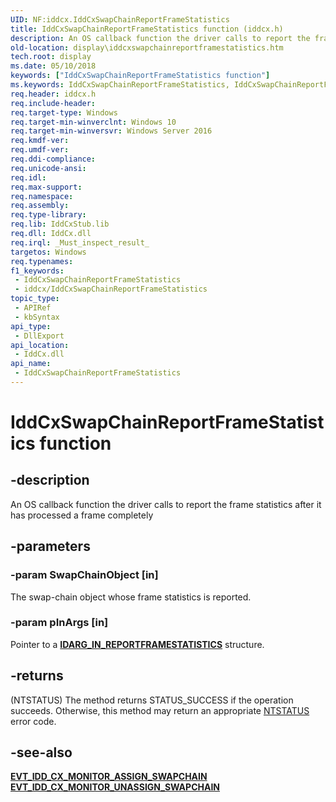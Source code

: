 ```yaml
---
UID: NF:iddcx.IddCxSwapChainReportFrameStatistics
title: IddCxSwapChainReportFrameStatistics function (iddcx.h)
description: An OS callback function the driver calls to report the frame statistics after it has processed a frame completely.
old-location: display\iddcxswapchainreportframestatistics.htm
tech.root: display
ms.date: 05/10/2018
keywords: ["IddCxSwapChainReportFrameStatistics function"]
ms.keywords: IddCxSwapChainReportFrameStatistics, IddCxSwapChainReportFrameStatistics method [Display Devices], display.iddcxswapchainreportframestatistics, iddcx/IddCxSwapChainReportFrameStatistics
req.header: iddcx.h
req.include-header: 
req.target-type: Windows
req.target-min-winverclnt: Windows 10
req.target-min-winversvr: Windows Server 2016
req.kmdf-ver: 
req.umdf-ver: 
req.ddi-compliance: 
req.unicode-ansi: 
req.idl: 
req.max-support: 
req.namespace: 
req.assembly: 
req.type-library: 
req.lib: IddCxStub.lib
req.dll: IddCx.dll
req.irql: _Must_inspect_result_
targetos: Windows
req.typenames: 
f1_keywords:
 - IddCxSwapChainReportFrameStatistics
 - iddcx/IddCxSwapChainReportFrameStatistics
topic_type:
 - APIRef
 - kbSyntax
api_type:
 - DllExport
api_location:
 - IddCx.dll
api_name:
 - IddCxSwapChainReportFrameStatistics
---
```


# IddCxSwapChainReportFrameStatistics function


## -description

An OS callback function the driver calls to report the frame statistics after it has processed a frame completely

## -parameters

### -param SwapChainObject [in]

The swap-chain object whose frame statistics is reported.

### -param pInArgs [in]

Pointer to a [**IDARG_IN_REPORTFRAMESTATISTICS**](ns-iddcx-idarg_in_reportframestatistics.md) structure.

## -returns

(NTSTATUS) The method returns STATUS_SUCCESS if the operation succeeds. Otherwise, this method may return an appropriate <a href="/windows-hardware/drivers/kernel/ntstatus-values">NTSTATUS</a> error code.

## -see-also

[**EVT_IDD_CX_MONITOR_ASSIGN_SWAPCHAIN**](nc-iddcx-evt_idd_cx_monitor_assign_swapchain.md)
[**EVT_IDD_CX_MONITOR_UNASSIGN_SWAPCHAIN**](nc-iddcx-evt_idd_cx_monitor_unassign_swapchain.md)


